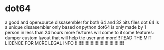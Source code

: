 # dot64
a good and opensource dissasembler for both 64 and 32 bits files
dot 64 is a unique dissasembler only based on python
dot64 is only made by 1 person in less than 24 hours
more features will come to it
some features:
dumper
custom layout that will help the user
and more!!!
READ THE MIT LICENCE FOR MORE LEGAL INFO
!!!!!!!!!!!!!!!!!!!!!!!!!!!!!!!!!!!!!!!!
